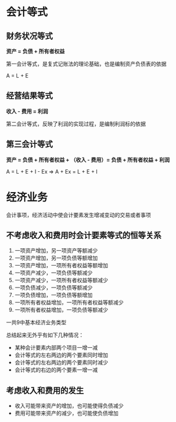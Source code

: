 # 会计等式

## 财务状况等式

**资产 = 负债 + 所有者权益**

第一会计等式，是复式记账法的理论基础，也是编制资产负债表的依据

A = L + E

## 经营结果等式

**收入 - 费用 = 利润**

第二会计等式，反映了利润的实现过程，是编制利润标的依据

## 第三会计等式

**资产 = 负债 + 所有者权益 + （收入 - 费用）= 负债 + 所有者权益 + 利润**

A = L + E + I - Ex
=>
A + Ex = L + E + I

# 经济业务

会计事项，经济活动中使会计要素发生增减变动的交易或者事项

## 不考虑收入和费用时会计要素等式的恒等关系

1. 一项资产增加，另一项资产等额减少
2. 一项资产增加，另一项负债等额增加
3. 一项资产增加，一项所有者权益等额增加
4. 一项资产减少，一项负债等额减少
5. 一项资产减少，一项所有者权益等额减少
6. 一项负债减少，一项负债等额减少
7. 一项负债增加，一项负债等额增加
8. 一项所有者权益增加，一项所有者权益等额减少
9. 一项所有者权益增加，一项负债等额减少

一共9中基本经济业务类型

总结起来无外乎有如下几种情况：

* 某种会计要素内部两个项目一增一减
* 会计等式的左右两边的两个要素同时增加
* 会计等式的左右两边的两个要素同时减少
* 会计等式的右边的两个要素一增一减

## 考虑收入和费用的发生

* 收入可能带来资产的增加，也可能使得负债减少
* 费用可能带来资产的减少，也可能使负债增加
